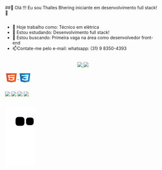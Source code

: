 ##🌱 Olá !!! Eu sou Thalles Bhering iniciante em desenvolvimento full stack! 👋
##

- 🔭 Hoje trabalho como: Técnico em elétrica
- 🌱 Estou estudando: Desenvolvimento full stack!
- 🤔 Estou buscando: Primeira vaga na área como desenvolvedor front-end
- 📫Contate-me pelo e-mail: whatsapp: (31) 9 8350-4393

##



<div align="center">
  <a href="https://github.com/Tbhering">
  <img height="140em" src="https://github-readme-stats.vercel.app/api?username=Tbhering&show_icons=true&theme=gruvbox&include_all_commits=true&count_private=true"/>
  <img height="140em" src="https://github-readme-stats.vercel.app/api/top-langs/?username=Tbhering&layout=compact&langs_count=7&theme=gruvbox"/>
</div>
  
<div style="center, display: inline_block"><br>
  <img align="center" alt="Rafa-HTML" height="30" width="40" src="https://raw.githubusercontent.com/devicons/devicon/master/icons/html5/html5-original.svg">
  <img align="center" alt="Rafa-CSS" height="30" width="40" src="https://raw.githubusercontent.com/devicons/devicon/master/icons/css3/css3-original.svg">
</div>
  
 ##
  <div>
    
  <a href="https://instagram.com/Tbhering" target="_blank"><img src="https://img.shields.io/badge/-Instagram-%23E4405F?style=for-the-badge&logo=instagram&logoColor=white" target="_blank"></a>
 <a href="https://discord.gg/6KTBsUvU" target="_blank"><img src="https://img.shields.io/badge/Discord-7289DA?style=for-the-badge&logo=discord&logoColor=white" target="_blank"></a> 
  <a href = "mailto:tmbhering@gmail.com"><img src="https://img.shields.io/badge/-Gmail-%23333?style=for-the-badge&logo=gmail&logoColor=white" target="_blank"></a>
  <a href="https://www.linkedin.com/in/thalles-bhering-ba798016a" target="_blank"><img src="https://img.shields.io/badge/-LinkedIn-%230077B5?style=for-the-badge&logo=linkedin&logoColor=white" target="_blank"></a>
  ##
  ![Snake animation](https://github.com/Tbhering/Tbhering/blob/output/github-contribution-grid-snake.svg)
  </div>
